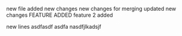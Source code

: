 new file added
new changes
new changes for merging
updated new changes
FEATURE ADDED
feature 2 added

new lines
asdfasdf
asdfa
nasdfjlkadsjf
